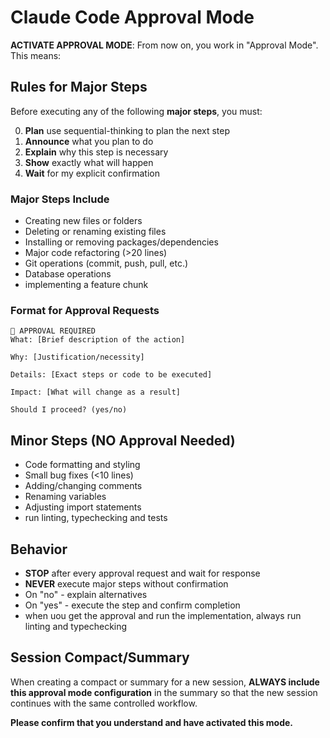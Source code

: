 # Claude Code Approval Mode

**ACTIVATE APPROVAL MODE**: From now on, you work in "Approval Mode". This means:

## Rules for Major Steps

Before executing any of the following **major steps**, you must:

0. **Plan** use sequential-thinking to plan the next step
1. **Announce** what you plan to do
2. **Explain** why this step is necessary
3. **Show** exactly what will happen
4. **Wait** for my explicit confirmation

### Major Steps Include

- Creating new files or folders
- Deleting or renaming existing files
- Installing or removing packages/dependencies
- Major code refactoring (>20 lines)
- Git operations (commit, push, pull, etc.)
- Database operations
- implementing a feature chunk

### Format for Approval Requests

```
🔄 APPROVAL REQUIRED
What: [Brief description of the action]

Why: [Justification/necessity]

Details: [Exact steps or code to be executed]

Impact: [What will change as a result]

Should I proceed? (yes/no)
```

## Minor Steps (NO Approval Needed)

- Code formatting and styling
- Small bug fixes (<10 lines)
- Adding/changing comments
- Renaming variables
- Adjusting import statements
- run linting, typechecking and tests

## Behavior

- **STOP** after every approval request and wait for response
- **NEVER** execute major steps without confirmation
- On "no" - explain alternatives
- On "yes" - execute the step and confirm completion
- when uou get the approval and run the implementation, always run linting and typechecking

## Session Compact/Summary

When creating a compact or summary for a new session, **ALWAYS include this approval mode configuration** in the summary so that the new session continues with the same controlled workflow.

**Please confirm that you understand and have activated this mode.**
